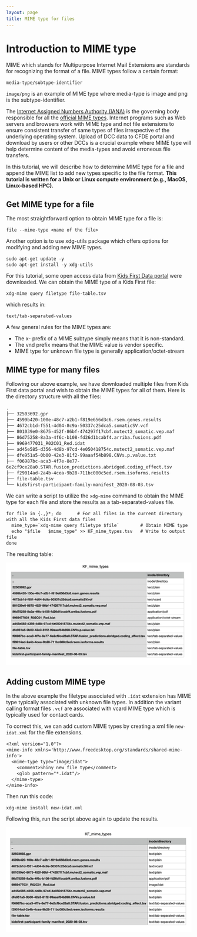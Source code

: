 ```yaml
---
layout: page
title: MIME type for files
---
```


Introduction to MIME type
==========================

MIME which stands for Multipurpose Internet Mail Extensions are standards for recognizing the format of a file.
MIME types follow a certain format:
```
media-type/subtype-identifier
```

`image/png` is an example of MIME type where media-type is image and png is the subtype-identifier.

The [Internet Assigned Numbers Authority (IANA)](https://www.iana.org) is the
governing body responsible for all the [official MIME types](https://www.iana.org/assignments/media-types/media-types.xhtml).
Internet programs such as Web servers and browsers work with MIME type and not file extensions to ensure consistent transfer of
same types of files irrespective of the underlying operating system. Upload of DCC data to CFDE portal and download by users or other DCCs
is a crucial example where MIME type will help determine content of the media-types and avoid erroneous file transfers.

In this tutorial, we will describe how to determine MIME type for a file and append the MIME list to add new types specific to
the file format. **This tutorial is written for a Unix or Linux compute environment (e.g., MacOS, Linux-based HPC).**

Get MIME type for a file
------------------------

The most straightforward option to obtain MIME type for a file is:

```
file --mime-type <name of the file>
```

Another option is to use xdg-utils package which offers options for modifying and adding new MIME types.

```
sudo apt-get update -y
sudo apt-get install -y xdg-utils
```

For this tutorial, some open access data from [Kids First Data portal](https://kidsfirstdrc.org) were downloaded.
We can obtain the MIME type of a Kids First file:

```
xdg-mime query filetype file-table.tsv
```
which results in:

```
text/tab-separated-values
```

A few general rules for the MIME types are:
  - The x- prefix of a MIME subtype simply means that it is non-standard.
  - The vnd prefix means that the MIME value is vendor specific.
  - MIME type for unknown file type is generally application/octet-stream

MIME type for many files
--------------------------

Following our above example, we have downloaded multiple files from Kids First data portal and wish to obtain the MIME types for
all of them. Here is the directory structure with all the files:

```
.
├── 32503692.gpr
├── 4599b420-100e-48c7-a2b1-f819e656d3c6.rsem.genes.results
├── 4672cb1d-f551-4d04-8c9a-50337c25dca5.somaticSV.vcf
├── 801039e0-8675-452f-86bf-474297f17cbf.mutect2_somatic.vep.maf
├── 86d75258-8a3a-4f6c-b108-fd26d1bcabf4.arriba.fusions.pdf
├── 9969477031_R02C01_Red.idat
├── ad45e585-d356-4d8b-97cd-4e050418754c.mutect2_somatic.vep.maf
├── dfe951a5-0b00-42e3-81f2-99aaaf54b898.CNVs.p.value.txt
├── f06987bc-aca3-4f7e-8e77-6e2cf9ce28a0.STAR.fusion_predictions.abridged.coding_effect.tsv
├── f29014ad-2a4b-4cea-9b28-711bc080c5ed.rsem.isoforms.results
├── file-table.tsv
└── kidsfirst-participant-family-manifest_2020-08-03.tsv
```

We can write a script to utilize the `xdg-mime` command to obtain the MIME type for each file and store the results as a
tab-separated-values file.

```
for file in {.,}*; do      # For all files in the current directory with all the Kids First data files
  mime_type=`xdg-mime query filetype $file`        # Obtain MIME type
  echo "$file   $mime_type" >> KF_mime_types.tsv   # Write to output file
done
```

The resulting table:

![MIME types](images/MIME_types.png)

Adding custom MIME type
-------------------------

In the above example the filetype associated with `.idat` extension has MIME type typically associated with unknown file types.
In addition the variant calling format files `.vcf` are associated with vcard MIME type which is typically used for contact cards.

To correct this, we can add custom MIME types by creating a xml file `new-idat.xml` for the file extensions.

```
<?xml version="1.0"?>
<mime-info xmlns='http://www.freedesktop.org/standards/shared-mime-info'>
  <mime-type type="image/idat">
    <comment>Shiny new file type</comment>
    <glob pattern="*.idat"/>
  </mime-type>
</mime-info>
```

Then run this code:

```
xdg-mime install new-idat.xml
```

Following this, run the script above again to update the results.

![MIME types updated](images/MIME_types_updated.png)
